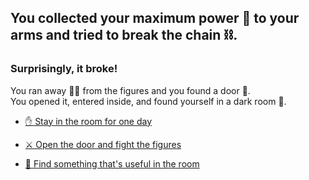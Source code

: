 ## You collected your maximum power 💪 to your arms and tried to break the chain ⛓️. 
### Surprisingly, it broke!

You ran away 🏃‍♂️ from the figures and you found a door 🚪. <br> You opened it, entered inside, and found yourself in a dark room 👀.

-  [✋ Stay in the room for one day](../2/2-A.md)

-  [⚔️ Open the door and fight the figures](1-CB.md)

-  [🧰 Find something that's useful in the room](../2/2.md)